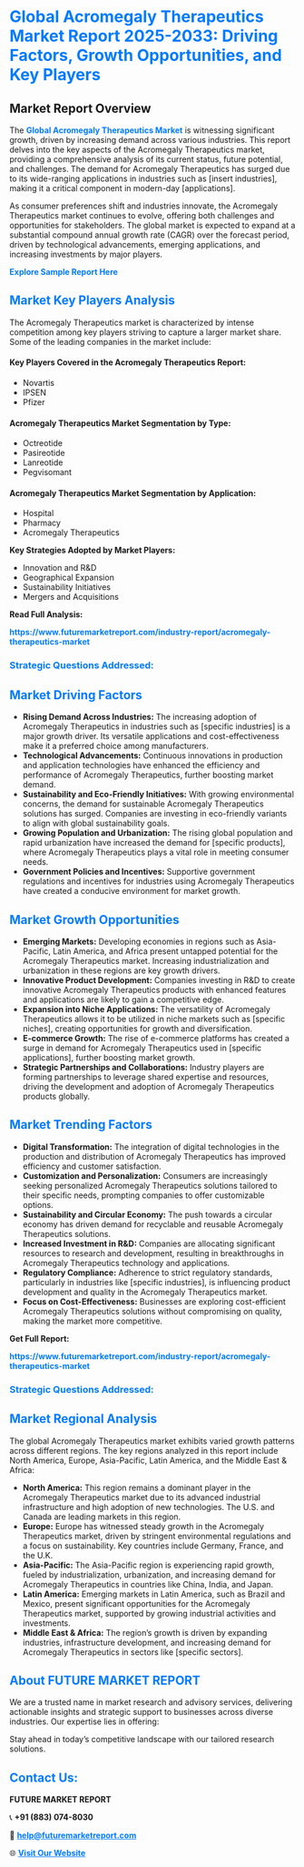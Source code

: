 <h1 style="color: #007BFF;">Global Acromegaly Therapeutics Market Report 2025-2033: Driving Factors, Growth Opportunities, and Key Players</h1>

<section id="overview">
<h2>Market Report Overview</h2>
<p>The <a href="https://www.futuremarketreport.com/industry-report/acromegaly-therapeutics-market" style="color: #007BFF; text-decoration: none;"><strong>Global Acromegaly Therapeutics Market</strong></a> is witnessing significant growth, driven by increasing demand across various industries. This report delves into the key aspects of the Acromegaly Therapeutics market, providing a comprehensive analysis of its current status, future potential, and challenges. The demand for Acromegaly Therapeutics has surged due to its wide-ranging applications in industries such as [insert industries], making it a critical component in modern-day [applications].</p>
<p>As consumer preferences shift and industries innovate, the Acromegaly Therapeutics market continues to evolve, offering both challenges and opportunities for stakeholders. The global market is expected to expand at a substantial compound annual growth rate (CAGR) over the forecast period, driven by technological advancements, emerging applications, and increasing investments by major players.</p>
</section>

<section id="overview">
<p><a href="https://www.futuremarketreport.com/request-sample/reportId=122710" style="color: #007BFF; text-decoration: none;"><strong>Explore Sample Report Here</strong></a></p>
</section>

<section id="key-players">
<h2 style="color: #007BFF;">Market Key Players Analysis</h2>
<p>The Acromegaly Therapeutics market is characterized by intense competition among key players striving to capture a larger market share. Some of the leading companies in the market include:</p>
<h4>Key Players Covered in the Acromegaly Therapeutics Report:</h4>
<ul><li>Novartis</li><li>IPSEN</li><li>Pfizer</li></ul>
<h4>Acromegaly Therapeutics Market Segmentation by Type:</h4>
<ul><li>Octreotide</li><li>Pasireotide</li><li>Lanreotide</li><li>Pegvisomant</li></ul>

<h4>Acromegaly Therapeutics Market Segmentation by Application:</h4>
<ul><li>Hospital</li><li>Pharmacy</li><li>Acromegaly Therapeutics</li></ul>
<p><strong>Key Strategies Adopted by Market Players:</strong></p>
<ul>
<li>Innovation and R&D</li>
<li>Geographical Expansion</li>
<li>Sustainability Initiatives</li>
<li>Mergers and Acquisitions</li>
</ul>
</section>

<section>
<p><strong>Read Full Analysis: </strong></p><a href="https://www.futuremarketreport.com/industry-report/acromegaly-therapeutics-market" style="color: #007BFF; text-decoration: none;"><strong>https://www.futuremarketreport.com/industry-report/acromegaly-therapeutics-market</strong></a>
<h3 style="color: #007BFF;">Strategic Questions Addressed:</h3>
</section>

<section id="driving-factors">
<h2 style="color: #007BFF;">Market Driving Factors</h2>
<ul>
<li><strong>Rising Demand Across Industries:</strong> The increasing adoption of Acromegaly Therapeutics in industries such as [specific industries] is a major growth driver. Its versatile applications and cost-effectiveness make it a preferred choice among manufacturers.</li>
<li><strong>Technological Advancements:</strong> Continuous innovations in production and application technologies have enhanced the efficiency and performance of Acromegaly Therapeutics, further boosting market demand.</li>
<li><strong>Sustainability and Eco-Friendly Initiatives:</strong> With growing environmental concerns, the demand for sustainable Acromegaly Therapeutics solutions has surged. Companies are investing in eco-friendly variants to align with global sustainability goals.</li>
<li><strong>Growing Population and Urbanization:</strong> The rising global population and rapid urbanization have increased the demand for [specific products], where Acromegaly Therapeutics plays a vital role in meeting consumer needs.</li>
<li><strong>Government Policies and Incentives:</strong> Supportive government regulations and incentives for industries using Acromegaly Therapeutics have created a conducive environment for market growth.</li>
</ul>
</section>

<section id="growth-opportunities">
<h2 style="color: #007BFF;">Market Growth Opportunities</h2>
<ul>
<li><strong>Emerging Markets:</strong> Developing economies in regions such as Asia-Pacific, Latin America, and Africa present untapped potential for the Acromegaly Therapeutics market. Increasing industrialization and urbanization in these regions are key growth drivers.</li>
<li><strong>Innovative Product Development:</strong> Companies investing in R&D to create innovative Acromegaly Therapeutics products with enhanced features and applications are likely to gain a competitive edge.</li>
<li><strong>Expansion into Niche Applications:</strong> The versatility of Acromegaly Therapeutics allows it to be utilized in niche markets such as [specific niches], creating opportunities for growth and diversification.</li>
<li><strong>E-commerce Growth:</strong> The rise of e-commerce platforms has created a surge in demand for Acromegaly Therapeutics used in [specific applications], further boosting market growth.</li>
<li><strong>Strategic Partnerships and Collaborations:</strong> Industry players are forming partnerships to leverage shared expertise and resources, driving the development and adoption of Acromegaly Therapeutics products globally.</li>
</ul>
</section>

<section id="trending-factors">
<h2 style="color: #007BFF;">Market Trending Factors</h2>
<ul>
<li><strong>Digital Transformation:</strong> The integration of digital technologies in the production and distribution of Acromegaly Therapeutics has improved efficiency and customer satisfaction.</li>
<li><strong>Customization and Personalization:</strong> Consumers are increasingly seeking personalized Acromegaly Therapeutics solutions tailored to their specific needs, prompting companies to offer customizable options.</li>
<li><strong>Sustainability and Circular Economy:</strong> The push towards a circular economy has driven demand for recyclable and reusable Acromegaly Therapeutics solutions.</li>
<li><strong>Increased Investment in R&D:</strong> Companies are allocating significant resources to research and development, resulting in breakthroughs in Acromegaly Therapeutics technology and applications.</li>
<li><strong>Regulatory Compliance:</strong> Adherence to strict regulatory standards, particularly in industries like [specific industries], is influencing product development and quality in the Acromegaly Therapeutics market.</li>
<li><strong>Focus on Cost-Effectiveness:</strong> Businesses are exploring cost-efficient Acromegaly Therapeutics solutions without compromising on quality, making the market more competitive.</li>
</ul>
</section>

<section>
<p><strong>Get Full Report: </strong></p><a href="https://www.futuremarketreport.com/industry-report/acromegaly-therapeutics-market" style="color: #007BFF; text-decoration: none;"><strong>https://www.futuremarketreport.com/industry-report/acromegaly-therapeutics-market</strong></a>
<h3 style="color: #007BFF;">Strategic Questions Addressed:</h3>
</section>


<section id="regional-analysis">
<h2 style="color: #007BFF;">Market Regional Analysis</h2>
<p>The global Acromegaly Therapeutics market exhibits varied growth patterns across different regions. The key regions analyzed in this report include North America, Europe, Asia-Pacific, Latin America, and the Middle East & Africa:</p>
<ul>
<li><strong>North America:</strong> This region remains a dominant player in the Acromegaly Therapeutics market due to its advanced industrial infrastructure and high adoption of new technologies. The U.S. and Canada are leading markets in this region.</li>
<li><strong>Europe:</strong> Europe has witnessed steady growth in the Acromegaly Therapeutics market, driven by stringent environmental regulations and a focus on sustainability. Key countries include Germany, France, and the U.K.</li>
<li><strong>Asia-Pacific:</strong> The Asia-Pacific region is experiencing rapid growth, fueled by industrialization, urbanization, and increasing demand for Acromegaly Therapeutics in countries like China, India, and Japan.</li>
<li><strong>Latin America:</strong> Emerging markets in Latin America, such as Brazil and Mexico, present significant opportunities for the Acromegaly Therapeutics market, supported by growing industrial activities and investments.</li>
<li><strong>Middle East & Africa:</strong> The region’s growth is driven by expanding industries, infrastructure development, and increasing demand for Acromegaly Therapeutics in sectors like [specific sectors].</li>
</ul>
</section>

<footer>
<h2 style="color: #007BFF;">About FUTURE MARKET REPORT</h2>
<p>We are a trusted name in market research and advisory services, delivering actionable insights and strategic support to businesses across diverse industries. Our expertise lies in offering:</p>

<p>Stay ahead in today’s competitive landscape with our tailored research solutions.</p>

<h2 style="color: #007BFF;">Contact Us:</h2>
<p><strong>FUTURE MARKET REPORT</strong></p>
<p>📞 <strong>+91 (883) 074-8030</strong></p>
<p>📧 <strong><a href="mailto:help@futuremarketreport.com" style="color: #007BFF;">help@futuremarketreport.com</a></strong></p>
<p>🌐 <strong><a href="https://www.futuremarketreport.com/" style="color: #007BFF;">Visit Our Website</a></strong></p>
</footer>